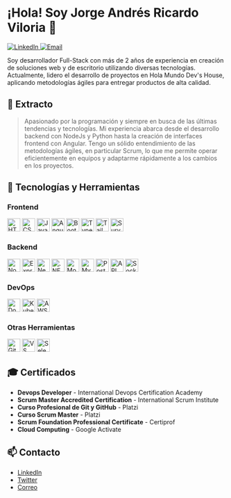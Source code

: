 # ¡Hola! Soy Jorge Andrés Ricardo Viloria 👋

<a href="https://www.linkedin.com/in/jorge-ricardo-viloria/">
  <img src="https://img.shields.io/badge/-LinkedIn-blue?style=flat&logo=Linkedin&logoColor=white" alt="LinkedIn">
</a>
<a href="mailto:jandricardov@gmail.com">
  <img src="https://img.shields.io/badge/Email-jandricardov@gmail.com-red?style=flat&logo=Gmail&logoColor=white" alt="Email">
</a>

Soy desarrollador Full-Stack con más de 2 años de experiencia en creación de soluciones web y de escritorio utilizando diversas tecnologías. Actualmente, lidero el desarrollo de proyectos en Hola Mundo Dev's House, aplicando metodologías ágiles para entregar productos de alta calidad.

## 🌟 Extracto
> Apasionado por la programación y siempre en busca de las últimas tendencias y tecnologías. Mi experiencia abarca desde el desarrollo backend con NodeJs y Python hasta la creación de interfaces frontend con Angular. Tengo un sólido entendimiento de las metodologías ágiles, en particular Scrum, lo que me permite operar eficientemente en equipos y adaptarme rápidamente a los cambios en los proyectos.

## 🚀 Tecnologías y Herramientas

### Frontend
<p align="left">
  <img src="https://cdn.jsdelivr.net/gh/devicons/devicon/icons/html5/html5-original.svg" width="30" alt="HTML5 Logo" />
  <img src="https://cdn.jsdelivr.net/gh/devicons/devicon/icons/css3/css3-original.svg" width="30" alt="CSS3 Logo" />
  <img src="https://cdn.jsdelivr.net/gh/devicons/devicon/icons/javascript/javascript-original.svg" width="30" alt="JavaScript Logo" />
  <img src="https://cdn.jsdelivr.net/gh/devicons/devicon/icons/angularjs/angularjs-original.svg" width="30" alt="Angular Logo" />
  <img src="https://cdn.jsdelivr.net/gh/devicons/devicon/icons/bootstrap/bootstrap-original.svg" width="30" alt="Bootstrap Logo" />
  <img src="https://cdn.jsdelivr.net/gh/devicons/devicon/icons/typescript/typescript-original.svg" width="30" alt="TypeScript Logo" />
  <img src="https://cdn.jsdelivr.net/gh/devicons/devicon/icons/tailwindcss/tailwindcss-plain.svg" width="30" alt="Tailwind CSS Logo" />
  <img src="https://surveyjs.io/favicon.ico" width="30" alt="SurveyJS Logo" />
</p>

### Backend
<p align="left">
  <img src="https://cdn.jsdelivr.net/gh/devicons/devicon/icons/nodejs/nodejs-original.svg" width="30" alt="Node.js Logo" />
  <img src="https://cdn.jsdelivr.net/gh/devicons/devicon/icons/express/express-original.svg" width="30" alt="Express.js Logo" />
  <img src="https://nestjs.com/img/logo-small.svg" width="30" alt="NestJS Logo" />
  <img src="https://cdn.jsdelivr.net/gh/devicons/devicon/icons/dotnetcore/dotnetcore-original.svg" width="30" alt=".NET Logo" />
  <img src="https://cdn.jsdelivr.net/gh/devicons/devicon/icons/mongodb/mongodb-original.svg" width="30" alt="MongoDB Logo" />
  <img src="https://cdn.jsdelivr.net/gh/devicons/devicon/icons/mysql/mysql-original.svg" width="30" alt="MySQL Logo" />
  <img src="https://cdn.jsdelivr.net/gh/devicons/devicon/icons/postgresql/postgresql-original.svg" width="30" alt="PostgreSQL Logo" />
  <img src="https://img.icons8.com/ios-filled/50/000000/api.png" width="30" alt="API REST Logo" />
  <img src="https://cdn.jsdelivr.net/gh/devicons/devicon/icons/socketio/socketio-original.svg" width="30" alt="Sockets Logo" />
</p>

### DevOps
<p align="left">
  <img src="https://cdn.jsdelivr.net/gh/devicons/devicon/icons/docker/docker-original.svg" width="30" alt="Docker Logo" />
  <img src="https://cdn.jsdelivr.net/gh/devicons/devicon/icons/kubernetes/kubernetes-plain.svg" width="30" alt="Kubernetes Logo" />
  <img src="https://cdn.jsdelivr.net/gh/devicons/devicon/icons/amazonwebservices/amazonwebservices-original.svg" width="30" alt="AWS Logo" />
</p>

### Otras Herramientas
<p align="left">
  <img src="https://cdn.jsdelivr.net/gh/devicons/devicon/icons/git/git-original.svg" width="30" alt="Git Logo" />
  <img src="https://cdn.jsdelivr.net/gh/devicons/devicon/icons/vscode/vscode-original.svg" width="30" alt="VS Code Logo" />
  <img src="https://cdn.jsdelivr.net/gh/devicons/devicon/icons/selenium/selenium-original.svg" width="30" alt="Selenium Logo" />
</p>

## 🎓 Certificados
- **Devops Developer** - International Devops Certification Academy
- **Scrum Master Accredited Certification** - International Scrum Institute
- **Curso Profesional de Git y GitHub** - Platzi
- **Curso Scrum Master** - Platzi
- **Scrum Foundation Professional Certificate** - Certiprof
- **Cloud Computing** - Google Activate

## 📫 Contacto
- [LinkedIn](https://www.linkedin.com/in/jorge-ricardo-viloria)
- [Twitter](https://twitter.com/tu_usuario)
- [Correo](mailto:jandricardov@gmail.com)
